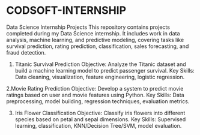 # CODSOFT-INTERNSHIP
Data Science Internship Projects This repository contains projects completed during my Data Science internship. It includes work in data analysis, machine learning, and predictive modeling, covering tasks like survival prediction, rating prediction, classification, sales forecasting, and fraud detection.

1. Titanic Survival Prediction
Objective: Analyze the Titanic dataset and build a machine learning model to predict passenger survival.
Key Skills: Data cleaning, visualization, feature engineering, logistic regression.

2.Movie Rating Prediction
Objective: Develop a system to predict movie ratings based on user and movie features using Python.
Key Skills: Data preprocessing, model building, regression techniques, evaluation metrics.
 
3. Iris Flower Classification
Objective: Classify iris flowers into different species based on petal and sepal dimensions.
Key Skills: Supervised learning, classification, KNN/Decision Tree/SVM, model evaluation.


